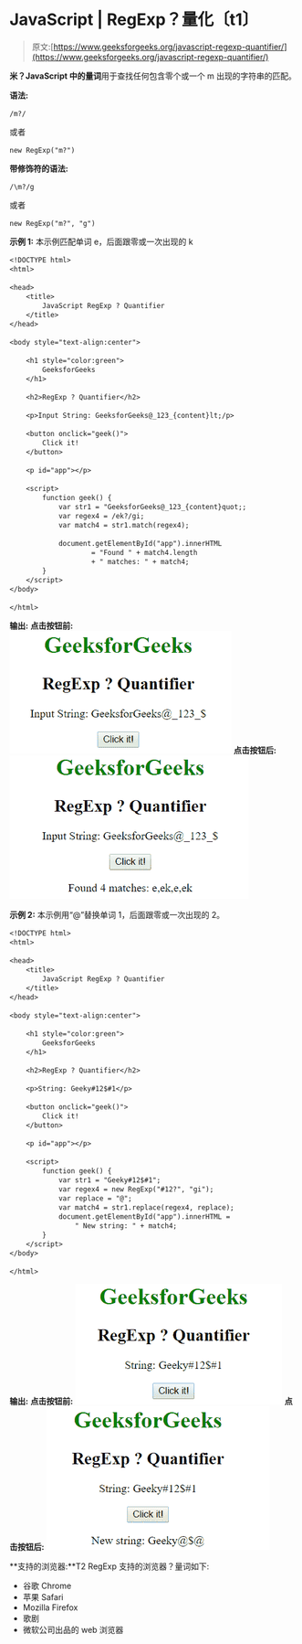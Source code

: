 # JavaScript | RegExp？量化〔t1〕

> 原文:[https://www.geeksforgeeks.org/javascript-regexp-quantifier/](https://www.geeksforgeeks.org/javascript-regexp-quantifier/)

**米？JavaScript 中的量词**用于查找任何包含零个或一个 m 出现的字符串的匹配。

**语法:**

```
/m?/ 
```

或者

```
new RegExp("m?")
```

**带修饰符的语法:**

```
/\m?/g 
```

或者

```
new RegExp("m?", "g")
```

**示例 1:** 本示例匹配单词 e，后面跟零或一次出现的 k

```
<!DOCTYPE html>
<html>

<head>
    <title>
        JavaScript RegExp ? Quantifier
    </title>
</head>

<body style="text-align:center">

    <h1 style="color:green">
        GeeksforGeeks
    </h1>

    <h2>RegExp ? Quantifier</h2>

    <p>Input String: GeeksforGeeks@_123_{content}lt;/p>

    <button onclick="geek()">
        Click it!
    </button>

    <p id="app"></p>

    <script>
        function geek() {
            var str1 = "GeeksforGeeks@_123_{content}quot;;
            var regex4 = /ek?/gi;
            var match4 = str1.match(regex4);

            document.getElementById("app").innerHTML
                    = "Found " + match4.length
                    + " matches: " + match4;
        }
    </script>
</body>

</html>                    
```

**输出:**
**点击按钮前:**
![plus](img/707495fcbca4412c54429c809bebfa5a.png)
**点击按钮后:**
![plus](img/054636a78f09e16a63487bec4ad07658.png)

**示例 2:** 本示例用“@”替换单词 1，后面跟零或一次出现的 2。

```
<!DOCTYPE html>
<html>

<head>
    <title>
        JavaScript RegExp ? Quantifier
    </title>
</head>

<body style="text-align:center">

    <h1 style="color:green">
        GeeksforGeeks
    </h1>

    <h2>RegExp ? Quantifier</h2>

    <p>String: Geeky#12$#1</p>

    <button onclick="geek()">
        Click it!
    </button>

    <p id="app"></p>

    <script>
        function geek() {
            var str1 = "Geeky#12$#1";
            var regex4 = new RegExp("#12?", "gi");         
            var replace = "@";
            var match4 = str1.replace(regex4, replace);
            document.getElementById("app").innerHTML = 
                " New string: " + match4;
        }
    </script>
</body>

</html>                    
```

**输出:**
**点击按钮前:**
![plus](img/1543683a1a9758c346c74de1c400a98a.png)
**点击按钮后:**
![plus](img/9b1c0bf3c89b08bbc1145f4fdb95686d.png)

**支持的浏览器:**T2 RegExp 支持的浏览器？量词如下:

*   谷歌 Chrome
*   苹果 Safari
*   Mozilla Firefox
*   歌剧
*   微软公司出品的 web 浏览器